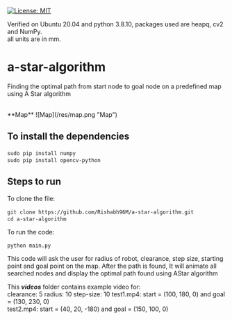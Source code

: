 [![License: MIT](https://img.shields.io/badge/License-MIT-blue.svg)](https://opensource.org/licenses/MIT)

Verified on Ubuntu 20.04 and python 3.8.10, packages used are heapq, cv2 and NumPy.<br>
all units are in mm.

# a-star-algorithm
Finding the optimal path from start node to goal node on a predefined map using A Star algorithm

<br>
**Map**
![Map](/res/map.png "Map")

## To install the dependencies
```
sudo pip install numpy
sudo pip install opencv-python
```

## Steps to run
To clone the file:
```
git clone https://github.com/Rishabh96M/a-star-algorithm.git
cd a-star-algorithm
```

To run the code:
```
python main.py
```
This code will ask the user for radius of robot, clearance, step size, starting point and goal point on the map. After the path is found, It will animate all searched nodes and display the optimal path found using AStar algorithm <br>

This ***videos*** folder contains example video for: <br>
clearance: 5
radius: 10
step-size: 10
test1.mp4: start = (100, 180, 0) and goal = (130, 230, 0) <br>
test2.mp4: start = (40, 20, -180) and goal = (150, 100, 0)
